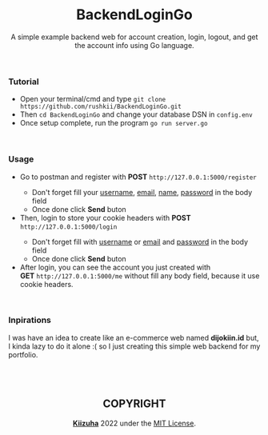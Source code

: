 <h1 align="center">BackendLoginGo</h1>
<p align="center">
A simple example backend web for account creation, login, logout, and get the account info using Go language.
</p>

<br>

### Tutorial
- Open your terminal/cmd and type `git clone https://github.com/rushkii/BackendLoginGo.git`
- Then `cd BackendLoginGo` and change your database DSN in `config.env`
- Once setup complete, run the program `go run server.go`

<br>

### Usage
<ul>
    <li>Go to postman and register with <b>POST</b> <code>http://127.0.0.1:5000/register</code></li>
    <ul>
        <li>Don't forget fill your <u>username</u>, <u>email</u>, <u>name</u>, <u>password</u> in the body field</li>
        <li>Once done click <b>Send</b> buton</li>
    </ul>
    <li>Then, login to store your cookie headers with <b>POST</b> <code>http://127.0.0.1:5000/login</code></li>
    <ul>
        <li>Don't forget fill with <u>username</u> or <u>email</u> and <u>password</u> in the body field
        <li>Once done click <b>Send</b> buton</li>
    </ul>
    <li>After login, you can see the account you just created with
    <br><b>GET</b> <code>http://127.0.0.1:5000/me</code> without fill any body field, because it use cookie headers.</li>
</ul>
<br>

### Inpirations
I was have an idea to create like an e-commerce web named **dijokiin.id** but,<br>
I kinda lazy to do it alone :( so I just creating this simple web backend for my portfolio.

<br>
<br>

<h2 align="center">COPYRIGHT</h2>
<p align="center"><b><a href="https://github.com/rushkii">Kiizuha</a></b> 2022 under the <a href="LICENSE">MIT License</a>.</p>